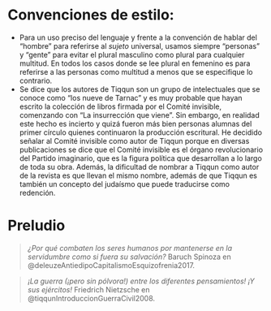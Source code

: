 # Convenciones de estilo:

- Para un uso preciso del lenguaje y frente a la convención de hablar del “hombre” para referirse al _sujeto_ universal, usamos siempre “personas” y “gente” para evitar el plural masculino como plural para cualquier multitud. En todos los casos donde se lee plural en femenino es para referirse a las personas como multitud a menos que se especifique lo contrario.
- Se dice que los autores de Tiqqun son un grupo de intelectuales que se conoce como “los nueve de Tarnac” y es muy probable que hayan escrito la colección de libros firmada por el Comité invisible, comenzando con “La insurrección que viene”. Sin embargo, en realidad este hecho es incierto y quizá fueron más bien personas alumnas del primer círculo quienes continuaron la producción escritural. He decidido señalar al Comité invisible como autor de Tiqqun porque en diversas publicaciones se dice que el Comité invisible es el órgano revolucionario del Partido imaginario, que es la figura política que desarrollan a lo largo de toda su obra. Además, la dificultad de nombrar a Tiqqun como autor de la revista es que llevan el mismo nombre, además de que Tiqqun es también un concepto del judaísmo que puede traducirse como redención. 

# Preludio

> _¿Por qué combaten los seres humanos por mantenerse en la servidumbre como si fuera su salvación?_
Baruch Spinoza en @deleuzeAntiedipoCapitalismoEsquizofrenia2017.

> _¡La guerra (¡pero sin
pólvora!) entre los
diferentes pensamientos!
¡Y sus ejércitos!_
Friedrich Nietzsche en @tiqqunIntroduccionGuerraCivil2008. 